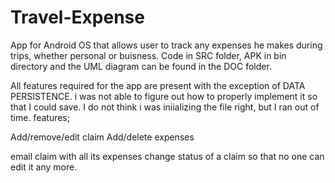 # Travel-Expense

App for Android OS that allows user to track any expenses he makes during trips, whether personal or buisness.
Code in SRC folder, APK in bin directory and the UML diagram can be found in the DOC folder.

All features required for the app are present with the exception of DATA PERSISTENCE. i was not able to figure out how to properly implement it so that I could save.  I do not think i was iniializing the file right, but I ran out of time.
features;

Add/remove/edit claim
Add/delete expenses

email claim with all its expenses
change status of a claim so that no one can edit it any more.

